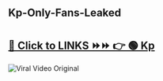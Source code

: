 
 ## Kp-Only-Fans-Leaked

# <h2><a href="https://clipsfans.com/Kp&ref=git">🔗 Click to LINKS ⏩⏩ 👉 🟢 Kp </a></h2>

<a href="https://clipsfans.com/Kp&ref=git" rel="nofollow" data-target="animated-image.originalLink"><img src="https://i.ibb.co.com/xMMVF88/686577567.gif" alt="Viral Video Original" style="max-width: 100%; display: inline-block;" data-target="animated-image.originalImage"></a>
